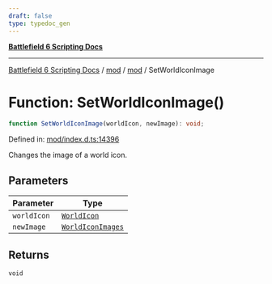 ```yaml
---
draft: false
type: typedoc_gen
---
```


[**Battlefield 6 Scripting Docs**](../../../_index.md)

***

[Battlefield 6 Scripting Docs](../../../_index.md) / [mod](../../_index.md) / [mod](../_index.md) / SetWorldIconImage

# Function: SetWorldIconImage()

```ts
function SetWorldIconImage(worldIcon, newImage): void;
```

Defined in: [mod/index.d.ts:14396](https://github.com/battlefield-portal-community/portal-docs/blob/ff09b2690670f74de7e97198022e5a97ff1161ff/generators/santiago/mod/index.d.ts#L14396)

Changes the image of a world icon.

## Parameters

| Parameter | Type |
| ------ | ------ |
| `worldIcon` | [`WorldIcon`](../WorldIcon/_index.md) |
| `newImage` | [`WorldIconImages`](../WorldIconImages/_index.md) |

## Returns

`void`
